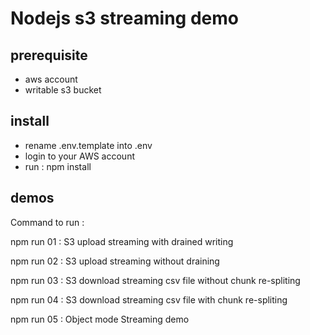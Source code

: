 
# Nodejs s3 streaming demo

## prerequisite

- aws account 
- writable s3 bucket

## install 

- rename .env.template into .env
- login to your AWS account
- run : npm install

## demos

Command to run :

npm run 01 : S3 upload streaming with drained writing

npm run 02 : S3 upload streaming without draining

npm run 03 : S3 download streaming csv file without chunk re-spliting

npm run 04 : S3 download streaming csv file with chunk re-spliting

npm run 05 : Object mode Streaming demo